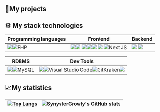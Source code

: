 ## 🚀My projects 

## ⚙ My stack technologies
|Programming languages|Frontend|Backend|
|---|---|---|
|<img src="https://img.shields.io/badge/JavaScript-323330?style=for-the-badge&logo=javascript&logoColor=F7DF1E"/>![PHP](https://img.shields.io/badge/PHP-%23007ACC.svg?style=for-the-badge&logo=php&logoColor=white) | <img src="https://img.shields.io/badge/HTML5-E34F26?style=for-the-badge&logo=html5&logoColor=white"/><img src="https://img.shields.io/badge/CSS3-1572B6?style=for-the-badge&logo=css3&logoColor=white"/> <img src="https://img.shields.io/badge/ReactJS-20232A?style=for-the-badge&logo=react&logoColor=61DAFB" /><img src="https://img.shields.io/badge/Vuejs-42b883?style=for-the-badge&logo=vue.js&logoColor=61DAFB" /><img src="https://img.shields.io/badge/Bootstrap-38B2AC?style=for-the-badge&logo=bootstrap&logoColor=white"/> <img src="https://img.shields.io/badge/Sass-CC6699?style=for-the-badge&logo=sass&logoColor=white" /> ![Next JS](https://img.shields.io/badge/Next-black?style=for-the-badge&logo=next.js&logoColor=white)|<img src="https://img.shields.io/badge/Node.js-339933?style=for-the-badge&logo=nodedotjs&logoColor=white" /> <img src="https://img.shields.io/badge/Laravel-f9322c?style=for-the-badge&logo=laravel&logoColor=white" /> |

|RDBMS|Dev Tools|
|---|---|
<img src="https://img.shields.io/badge/PostgreSQL-316192?style=for-the-badge&logo=postgresql&logoColor=white"/>![MySQL](https://img.shields.io/badge/mysql-%2300f.svg?style=for-the-badge&logo=mysql&logoColor=white)|<img src="https://img.shields.io/badge/GIT-E44C30?style=for-the-badge&logo=git&logoColor=white"/>![Visual Studio Code](https://img.shields.io/badge/Visual%20Studio%20Code-0078d7.svg?style=for-the-badge&logo=visual-studio-code&logoColor=white)![GitKraken](https://img.shields.io/badge/GitKrakren-179287?style=for-the-badge&logo=gitkraken&logoColor=white)<img src="https://img.shields.io/badge/Docker-2CA5E0?style=for-the-badge&logo=docker&logoColor=white"/>|
## 📈My statistics
|[![Top Langs](https://github-readme-stats.vercel.app/api/top-langs/?username=SynysterGrowly&show_icons=true&theme=dark)](https://github.com/areyouivan/github-readme-stats)|![SynysterGrowly's GitHub stats](https://github-readme-stats.vercel.app/api?username=SynysterGrowly&show_icons=true&theme=dark)|
|---|---|



